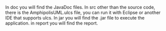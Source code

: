 In doc you will find the JavaDoc files.
In src other than the source code, there is the AmphipolisUML.ulcs file, you can run it with Eclipse or another IDE that supports ulcs.
In jar you will find the .jar file to execute the application.
in report you will find the report.
